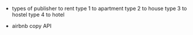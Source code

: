 - types of publisher to rent
type 1 to apartment
type 2 to house
type 3 to hostel
type 4 to hotel

- airbnb copy API
